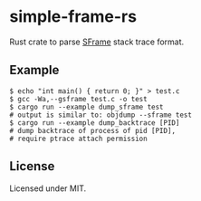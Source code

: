 # simple-frame-rs

Rust crate to parse [SFrame](https://sourceware.org/binutils/wiki/sframe) stack trace format.

## Example

```shell
$ echo "int main() { return 0; }" > test.c
$ gcc -Wa,--gsframe test.c -o test
$ cargo run --example dump_sframe test
# output is similar to: objdump --sframe test
$ cargo run --example dump_backtrace [PID]
# dump backtrace of process of pid [PID],
# require ptrace attach permission
```

## License

Licensed under MIT.
